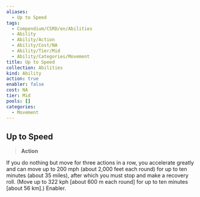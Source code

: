 ```yaml
---
aliases:
  - Up to Speed
tags:
  - Compendium/CSRD/en/Abilities
  - Ability
  - Ability/Action
  - Ability/Cost/NA
  - Ability/Tier/Mid
  - Ability/Categories/Movement
title: Up to Speed
collection: Abilities
kind: Ability
action: true
enabler: false
cost: NA
tier: Mid
pools: []
categories:
  - Movement
---
```

## Up to Speed    
>**Action**  
    
If you do nothing but move for three actions in a row, you accelerate greatly and can move up to 200 mph (about 2,000 feet each round) for up to ten minutes (about 35 miles), after which you must stop and make a recovery roll. (Move up to 322 kph [about 600 m each round] for up to ten minutes [about 56 km].) Enabler.